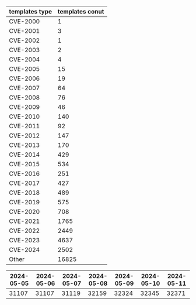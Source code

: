 | templates type | templates conut | 
| --- | --- | 
| CVE-2000 | 1 |
| CVE-2001 | 3 |
| CVE-2002 | 1 |
| CVE-2003 | 2 |
| CVE-2004 | 4 |
| CVE-2005 | 15 |
| CVE-2006 | 19 |
| CVE-2007 | 64 |
| CVE-2008 | 76 |
| CVE-2009 | 46 |
| CVE-2010 | 140 |
| CVE-2011 | 92 |
| CVE-2012 | 147 |
| CVE-2013 | 170 |
| CVE-2014 | 429 |
| CVE-2015 | 534 |
| CVE-2016 | 251 |
| CVE-2017 | 427 |
| CVE-2018 | 489 |
| CVE-2019 | 575 |
| CVE-2020 | 708 |
| CVE-2021 | 1765 |
| CVE-2022 | 2449 |
| CVE-2023 | 4637 |
| CVE-2024 | 2502 |
| Other | 16825 |


|2024-05-05 | 2024-05-06 | 2024-05-07 | 2024-05-08 | 2024-05-09 | 2024-05-10 | 2024-05-11|
|--- | ------ | ------ | ------ | ------ | ------ | ---|
|31107 | 31107 | 31119 | 32159 | 32324 | 32345 | 32371|
